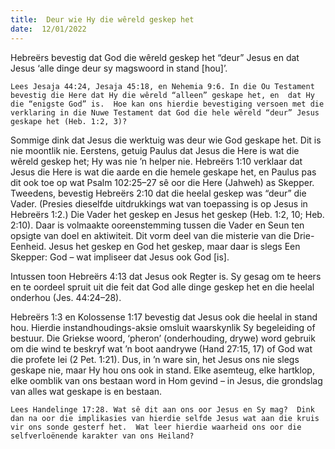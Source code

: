 ```yaml
---
title:  Deur wie Hy die wêreld geskep het
date:  12/01/2022
---
```


Hebreërs bevestig dat God die wêreld geskep het “deur” Jesus en dat Jesus ‘alle dinge deur sy magswoord in stand [hou]’.

`Lees Jesaja 44:24, Jesaja 45:18, en Nehemia 9:6. In die Ou Testament bevestig die Here dat Hy die wêreld “alleen” geskape het, en  dat Hy die “enigste God” is.  Hoe kan ons hierdie bevestiging versoen met die verklaring in die Nuwe Testament dat God die hele wêreld “deur” Jesus geskape het (Heb. 1:2, 3)?`

Sommige dink dat Jesus die werktuig was deur wie God geskape het. Dit is nie moontlik nie. Eerstens, getuig Paulus dat Jesus die Here is wat die wêreld geskep het; Hy was nie ’n helper nie. Hebreërs 1:10 verklaar dat Jesus die Here is wat die aarde en die hemele geskape het, en Paulus pas dit ook toe op wat Psalm 102:25–27 sê oor die Here (Jahweh) as Skepper. Tweedens, bevestig Hebreërs 2:10 dat die heelal geskep was “deur” die Vader. (Presies dieselfde uitdrukkings wat van toepassing is op Jesus in Hebreërs 1:2.)  Die Vader het geskep en Jesus het geskep  (Heb. 1:2, 10; Heb. 2:10). Daar is volmaakte ooreenstemming tussen die Vader en Seun ten opsigte van doel en aktiwiteit. Dit vorm deel van die misterie van die Drie-Eenheid. Jesus het geskep en God het geskep, maar daar is slegs Een Skepper:  God – wat impliseer dat Jesus ook God [is].

Intussen toon Hebreërs 4:13 dat Jesus ook Regter is. Sy gesag om te heers en te oordeel spruit uit die feit dat God alle dinge geskep het en die heelal onderhou (Jes. 44:24–28).

Hebreërs 1:3 en Kolossense 1:17 bevestig dat Jesus ook die heelal in stand hou.  Hierdie instandhoudings-aksie omsluit waarskynlik Sy begeleiding of bestuur.  Die Griekse woord, ‘pheron’ (onderhouding, drywe) word gebruik om die wind te beskryf wat ’n boot aandrywe (Hand 27:15, 17) of God wat die profete lei (2 Pet. 1:21). Dus, in ’n ware sin, het Jesus ons nie slegs geskape nie, maar Hy hou ons ook in stand.  Elke asemteug, elke hartklop, elke oomblik van ons bestaan word in Hom gevind – in Jesus, die grondslag van alles wat geskape is en bestaan.

`Lees Handelinge 17:28. Wat sê dit aan ons oor Jesus en Sy mag?  Dink dan na oor die implikasies van hierdie selfde Jesus wat aan die kruis vir ons sonde gesterf het.  Wat leer hierdie waarheid ons oor die selfverloënende karakter van ons Heiland?`